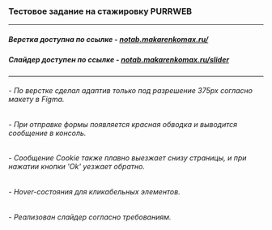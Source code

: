 ### Тестовое задание на стажировку PURRWEB
______
##### Верстка доступна по ссылке - [notab.makarenkomax.ru/](http://notab.makarenkomax.ru/)
##### Слайдер доступен по ссылке - [notab.makarenkomax.ru/slider](http://notab.makarenkomax.ru/slider.html)
______
###### - По верстке сделал адаптив только под разрешение 375px согласно макету в Figma.
###### - При отправке формы появляется красная обводка и выводится сообщение в консоль.
###### - Сообщение Cookie также плавно выезжает снизу страницы, и при нажатии кнопки 'Ok' уезжает обратно.
###### - Hover-состояния для кликабельных элементов.
###### - Реализован слайдер согласно требованиям.
